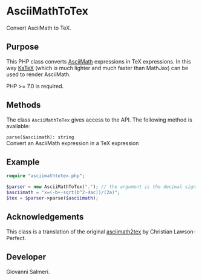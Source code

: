 # AsciiMathToTex

Convert AsciiMath to TeX.

## Purpose

This PHP class converts [AsciiMath](http://asciimath.org/) expressions in TeX expressions. In this way [KaTeX](https://katex.org/) (which is much lighter and much faster than MathJax) can be used to render AsciiMath.

PHP >= 7.0 is required.

## Methods

The class `AsciiMathToTex` gives access to the API. The following method is available:

`parse($asciimath): string`  
Convert an AsciiMath expression in a TeX expression

## Example

```php
require "asciimathtotex.php";

$parser = new AsciiMathToTex("."); // the argument is the decimal sign
$asciimath = "x=(-b+-sqrt(b^2-4ac))/(2a)";
$tex = $parser->parse($asciimath);
```

## Acknowledgements

This class is a translation of the original [asciimath2tex](https://github.com/christianp/asciimath2tex) by Christian Lawson-Perfect.

## Developer

Giovanni Salmeri.

